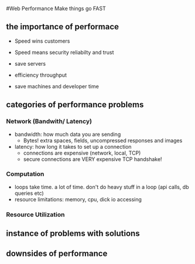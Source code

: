 #Web Performance
Make things go FAST

## the importance of performace
+ Speed wins customers
+ Speed means security reliabilty and trust

+ save servers
+ efficiency throughput
+ save machines and developer time

## categories of performance problems

### Network (Bandwith/ Latency)

+ bandwidth: how much data you are sending
	+ Bytes! extra spaces, fields, uncompressed responses and images
+ latency: how long it takes to set up a connection
	+ connections are expensive (network, local, TCP)
	+ secure connections are VERY expensive 
TCP handshake!

### Computation

+ loops take time. a lot of time. don't do heavy stuff in a loop (api calls, db queries etc)
+ resource limitations: memory, cpu, dick io accessing

### Resource Utilization

## instance of problems with solutions

## downsides of performance
